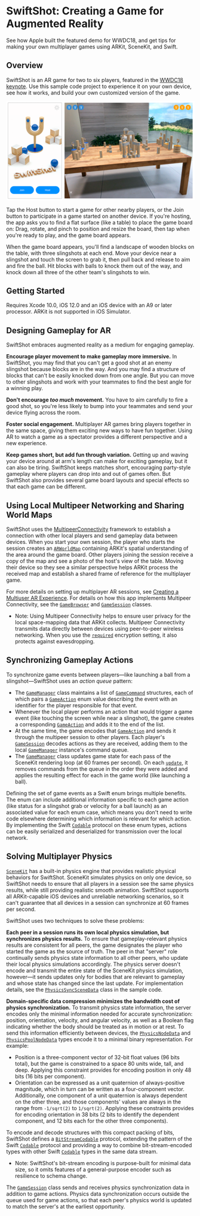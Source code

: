 # SwiftShot: Creating a Game for Augmented Reality

See how Apple built the featured demo for WWDC18, and get tips for making your own multiplayer games using ARKit, SceneKit, and Swift.

## Overview

SwiftShot is an AR game for two to six players, featured in the [WWDC18 keynote][00]. Use this sample code project to experience it on your own device, see how it works, and build your own customized version of the game.

[00]:https://developer.apple.com/wwdc/

![Screenshots of the SwiftShot menu screen that appears on launch and of the AR game board placed on a real table after hosting or joining a game.](Documentation/SwiftShot.png)

Tap the Host button to start a game for other nearby players, or the Join button to participate in a game started on another device. If you're hosting, the app asks you to find a flat surface (like a table) to place the game board on: Drag, rotate, and pinch to position and resize the board, then tap when you're ready to play, and the game board appears.

When the game board appears, you'll find a landscape of wooden blocks on the table, with three slingshots at each end. Move your device near a slingshot and touch the screen to grab it, then pull back and release to aim and fire the ball. Hit blocks with balls to knock them out of the way, and knock down all three of the other team's slingshots to win.

## Getting Started

Requires Xcode 10.0, iOS 12.0 and an iOS device with an A9 or later processor. ARKit is not supported in iOS Simulator.

## Designing Gameplay for AR

SwiftShot embraces augmented reality as a medium for engaging gameplay.

**Encourage player movement to make gameplay more immersive.** In SwiftShot, you may find that you can't get a good shot at an enemy slingshot because blocks are in the way. And you may find a structure of blocks that can't be easily knocked down from one angle. But you can move to other slingshots and work with your teammates to find the best angle for a winning play. 

**Don't encourage *too much* movement.** You have to aim carefully to fire a good shot, so you're less likely to bump into your teammates and send your device flying across the room.

**Foster social engagement.** Multiplayer AR games bring players together in the same space, giving them exciting new ways to have fun together. Using AR to watch a game as a spectator provides a different perspective and a new experience.

**Keep games short, but add fun through variation.** Getting up and waving your device around at arm's length can make for exciting gameplay, but it can also be tiring. SwiftShot keeps matches short, encouraging party-style gameplay where players can drop into and out of games often. But SwiftShot also provides several game board layouts and special effects so that each game can be different.

## Using Local Multipeer Networking and Sharing World Maps

SwiftShot uses the [MultipeerConnectivity][30] framework to establish a connection with other local players and send gameplay data between devices. When you start your own session, the player who starts the session creates an [`ARWorldMap`][31] containing ARKit's spatial understanding of the area around the game board. Other players joining the session receive a copy of the map and see a photo of the host's view of the table. Moving their device so they see a similar perspective helps ARKit process the received map and establish a shared frame of reference for the multiplayer game. 

For more details on setting up multiplayer AR sessions, see [Creating a Multiuser AR Experience][32]. For details on how this app implements Multipeer Connectivity, see the  [`GameBrowser`](x-source-tag://GameBrowser-MCNearbyServiceBrowserDelegate) and [`GameSession`](x-source-tag://GameSession-MCSessionDelegate) classes.

[30]:https://developer.apple.com/documentation/multipeerconnectivity
[31]:https://developer.apple.com/documentation/arkit/arworldmap
[32]:https://developer.apple.com/documentation/arkit/creating_a_multiuser_ar_experience

- Note: Using Multipeer Connectivity helps to ensure user privacy for the local space-mapping data that ARKit collects. Multipeer Connectivity transmits data directly between devices using peer-to-peer wireless networking. When you use the [`required`][33] encryption setting, it also protects against eavesdropping. 

[33]:https://developer.apple.com/documentation/multipeerconnectivity/mcencryptionpreference/required

## Synchronizing Gameplay Actions

To synchronize game events between players—like launching a ball from a slingshot—SwiftShot uses an *action queue* pattern:

- The [`GameManager`](x-source-tag://GameManager) class maintains a list of [`GameCommand`](x-source-tag://GameCommand) structures, each of which pairs a [`GameAction`](x-source-tag://GameAction) enum value describing the event with an identifier for the player responsible for that event.
- Whenever the local player performs an action that would trigger a game event (like touching the screen while near a slingshot), the game creates a corresponding [`GameAction`](x-source-tag://GameAction) and adds it to the end of the list. 
- At the same time, the game encodes that [`GameAction`](x-source-tag://GameAction) and sends it through the multipeer session to other players. Each player's [`GameSession`](x-source-tag://GameSession) decodes actions as they are received, adding them to the local [`GameManager`](x-source-tag://GameManager) instance's command queue.
- The [`GameManager`](x-source-tag://GameManager) class updates game state for each pass of the SceneKit rendering loop (at 60 frames per second). On each [`update`](x-source-tag://GameManager-update), it removes commands from the queue in the order they were added and applies the resulting effect for each in the game world (like launching a ball).

Defining the set of game events as a Swift enum brings multiple benefits. The enum can include additional information specific to each game action (like status for a slingshot grab or velocity for a ball launch) as an associated value for each enum case, which means you don't need to write code elsewhere determining which information is relevant for which action. By implementing the Swift [`Codable`][40] protocol on these enum types, actions can be easily serialized and deserialized for transmission over the local network.

[40]:https://developer.apple.com/documentation/swift/codable

## Solving Multiplayer Physics

[`SceneKit`][50] has a built-in physics engine that provides realistic physical behaviors for SwiftShot.  SceneKit simulates physics on only one device, so SwiftShot needs to ensure that all players in a session see the same physics results, while still providing realistic smooth animation. SwiftShot supports all ARKit-capable iOS devices and unreliable networking scenarios, so it can't guarantee that all devices in a session can synchronize at 60 frames per second.

SwiftShot uses two techniques to solve these problems:

**Each peer in a session runs its own local physics simulation, but synchronizes physics results.** To ensure that gameplay-relevant physics results are consistent for all peers, the game designates the player who started the game as the source of truth. The peer in that "server" role continually sends physics state information to all other peers, who update their local physics simulations accordingly. The physics server doesn't encode and transmit the entire state of the SceneKit physics simulation, however—it sends updates only for bodies that are relevant to gameplay and whose state has changed since the last update. For implementation details, see the [`PhysicsSyncSceneData`](x-source-tag://PhysicsSyncSceneData) class in the sample code.

**Domain-specific data compression minimizes the bandwidth cost of physics synchronization.** To transmit physics state information, the server encodes only the minimal information needed for accurate synchronization: position, orientation, velocity, and angular velocity, as well as a Boolean flag indicating whether the body should be treated as in motion or at rest. To send this information efficiently between devices, the [`PhysicsNodeData`](x-source-tag://PhysicsNodeData) and [`PhysicsPoolNodeData`](x-source-tag://PhysicsPoolNodeData) types encode it to a minimal binary representation. For example:

- Position is a three-component vector of 32-bit float values (96 bits total), but the game is constrained to a space 80 units wide, tall, and deep. Applying this constraint provides for encoding position in only 48 bits (16 bits per component).
- Orientation can be expressed as a unit quaternion of always-positive magnitude, which in turn can be written as a four-component vector. Additionally, one component of a unit quaternion is always dependent on the other three, and those components' values are always in the range from `-1/sqrt(2)` to `1/sqrt(2)`. Applying these constraints provides for encoding orientation in 38 bits (2 bits to identify the dependent component, and 12 bits each for the other three components).

To encode and decode structures with this compact packing of bits, SwiftShot defines a [`BitStreamCodable`](x-source-tag://BitStreamCodable) protocol, extending the pattern of the Swift [`Codable`][40] protocol and providing a way to combine bit-stream-encoded types with other Swift [`Codable`][40] types in the same data stream. 

- Note: SwiftShot's bit-stream encoding is purpose-built for minimal data size, so it omits features of a general-purpose encoder such as resilience to schema change. 

The [`GameSession`](x-source-tag://GameSession) class sends and receives physics synchronization data in addition to game actions. Physics data synchronization occurs outside the queue used for game actions, so that each peer's physics world is updated to match the server's at the earliest opportunity.

[50]:https://developer.apple.com/documentation/scenekit
